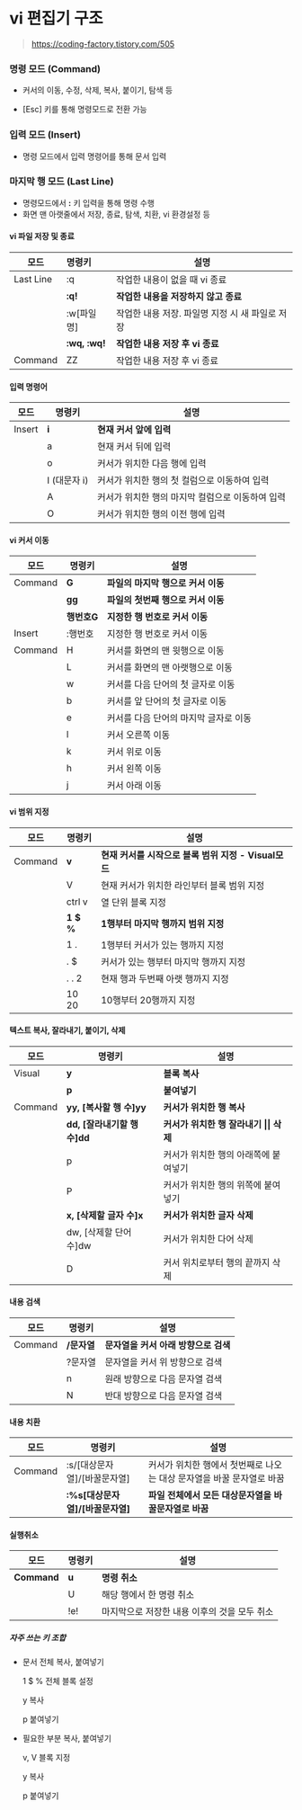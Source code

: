 # vi 편집기 구조

> https://coding-factory.tistory.com/505

### 명령 모드 (Command)

- 커서의 이동, 수정, 삭제, 복사, 붙이기, 탐색 등

- [Esc] 키를 통해 명령모드로 전환 가능

  

### 입력 모드 (Insert)

- 명령 모드에서 입력 명령어를 통해 문서 입력

  

### 마지막 행 모드 (Last Line)

- 명령모드에서 **:** 키 입력을 통해 명령 수행
- 화면 맨 아랫줄에서 저장, 종료, 탐색, 치환, vi 환경설정 등 





#### vi 파일 저장 및 종료

| 모드      | 명령키        | 설명                                            |
| --------- | :------------ | ----------------------------------------------- |
| Last Line | :q            | 작업한 내용이 없을 때 vi 종료                   |
|           | **:q!**       | **작업한 내용을 저장하지 않고 종료**            |
|           | :w[파일명]    | 작업한 내용 저장. 파일명 지정 시 새 파일로 저장 |
|           | **:wq, :wq!** | **작업한 내용 저장 후 vi 종료**                 |
| Command   | ZZ            | 작업한 내용 저장 후 vi 종료                     |



#### 입력 명령어

| 모드   | 명령키       | 설명                                             |
| ------ | ------------ | ------------------------------------------------ |
| Insert | **i**        | **현재 커서 앞에 입력**                          |
|        | a            | 현재 커서 뒤에 입력                              |
|        | o            | 커서가 위치한 다음 행에 입력                     |
|        | I (대문자 i) | 커서가 위치한 행의 첫 컬럼으로 이동하여 입력     |
|        | A            | 커서가 위치한 행의 마지막 컬럼으로 이동하여 입력 |
|        | O            | 커서가 위치한 행의 이전 행에 입력                |



#### vi 커서 이동

| 모드    | 명령키      | 설명                                  |
| ------- | ----------- | ------------------------------------- |
| Command | **G**       | **파일의 마지막 행으로 커서 이동**    |
|         | **gg**      | **파일의 첫번째 행으로 커서 이동**    |
|         | **행번호G** | **지정한 행 번호로 커서 이동**        |
| Insert  | :행번호     | 지정한 행 번호로 커서 이동            |
| Command | H           | 커서를 화면의 맨 윗행으로 이동        |
|         | L           | 커서를 화면의 맨 아랫행으로 이동      |
|         | w           | 커서를 다음 단어의 첫 글자로 이동     |
|         | b           | 커서를 앞 단어의 첫 글자로 이동       |
|         | e           | 커서를 다음 단어의 마지막 글자로 이동 |
|         | l           | 커서 오른쪽 이동                      |
|         | k           | 커서 위로 이동                        |
|         | h           | 커서 왼쪽 이동                        |
|         | j           | 커서 아래 이동                        |



#### vi 범위 지정

| 모드    | 명령키    | 설명                                                 |
| ------- | --------- | ---------------------------------------------------- |
| Command | **v**     | **현재 커서를 시작으로 블록 범위 지정 - Visual모드** |
|         | V         | 현재 커서가 위치한 라인부터 블록 범위 지정           |
|         | ctrl v    | 열 단위 블록 지정                                    |
|         | **1 $ %** | **1행부터 마지막 행까지 범위 지정**                  |
|         | 1 .       | 1행부터 커서가 있는 행까지 지정                      |
|         | . $       | 커서가 있는 행부터 마지막 행까지 지정                |
|         | . . 2     | 현재 행과 두번째 아랫 행까지 지정                    |
|         | 10 20     | 10행부터 20행까지 지정                               |



#### 텍스트 복사, 잘라내기, 붙이기, 삭제

| 모드    | 명령키                       | 설명                                    |
| ------- | ---------------------------- | --------------------------------------- |
| Visual  | **y**                        | **블록 복사**                           |
|         | **p**                        | **붙여넣기**                            |
| Command | **yy, [복사할 행 수]yy**     | **커서가 위치한 행 복사**               |
|         | **dd, [잘라내기할 행 수]dd** | **커서가 위치한 행 잘라내기 \|\| 삭제** |
|         | p                            | 커서가 위치한 행의 아래쪽에 붙여넣기    |
|         | P                            | 커서가 위치한 행의 위쪽에 붙여넣기      |
|         | **x, [삭제할 글자 수]x**     | **커서가 위치한 글자 삭제**             |
|         | dw, [삭제할 단어 수]dw       | 커서가 위치한 다어 삭제                 |
|         | D                            | 커서 위치로부터 행의 끝까지 삭제        |



#### 내용 검색

| 모드    | 명령키      | 설명                                 |
| ------- | ----------- | ------------------------------------ |
| Command | **/문자열** | **문자열을 커서 아래 방향으로 검색** |
|         | ?문자열     | 문자열을 커서 위 방향으로 검색       |
|         | n           | 원래 방향으로 다음 문자열 검색       |
|         | N           | 반대 방향으로 다음 문자열 검색       |



#### 내용 치환

| 모드    | 명령키                           | 설명                                                         |
| ------- | -------------------------------- | ------------------------------------------------------------ |
| Command | :s/[대상문자열]/[바꿀문자열]     | 커서가 위치한 행에서 첫번째로 나오는 대상 문자열을 바꿀 문자열로 바꿈 |
|         | **:%s[대상문자열]/[바꿀문자열]** | **파일 전체에서 모든 대상문자열을 바꿀문자열로 바꿈**        |



#### 실행취소

| 모드        | 명령키 | 설명                                         |
| ----------- | ------ | -------------------------------------------- |
| **Command** | **u**  | **명령 취소**                                |
|             | U      | 해당 행에서 한 명령 취소                     |
|             | !e!    | 마지막으로 저장한 내용 이후의 것을 모두 취소 |



##### 자주 쓰는 키 조합

- 문서 전체 복사, 붙여넣기

  1 $ %		전체 블록 설정

  y				복사

  p				붙여넣기

  

- 필요한 부분 복사, 붙여넣기

  v, V			블록 지정

  y				복사

  p				붙여넣기

